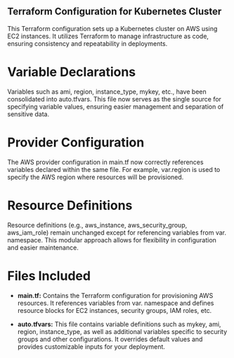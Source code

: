 ## Terraform Configuration for Kubernetes Cluster 

This Terraform configuration sets up a Kubernetes cluster on AWS using EC2 instances. It utilizes Terraform to manage infrastructure as code, ensuring consistency and repeatability in deployments. 

# Variable Declarations

Variables such as ami, region, instance_type, mykey, etc., have been consolidated into auto.tfvars. This file now serves as the single source for specifying variable values, ensuring easier management and separation of sensitive data.

# Provider Configuration

The AWS provider configuration in main.tf now correctly references variables declared within the same file. For example, var.region is used to specify the AWS region where resources will be provisioned.

# Resource Definitions
Resource definitions (e.g., aws_instance, aws_security_group, aws_iam_role) remain unchanged except for referencing variables from var. namespace. This modular approach allows for flexibility in configuration and easier maintenance. 

# Files Included 
- **main.tf:** Contains the Terraform configuration for provisioning AWS resources. It references variables from var. namespace and defines resource blocks for EC2 instances, security groups, IAM roles, etc.

- **auto.tfvars:** This file contains variable definitions such as mykey, ami, region, instance_type, as well as additional variables specific to security groups and other configurations. It overrides default values and provides customizable inputs for your deployment. 
